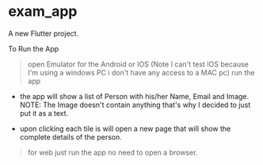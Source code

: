 # exam_app

A new Flutter project.



To Run the App
 > open Emulator for the Android or IOS (Note I can't test IOS because I'm using a windows PC i don't have any access to a MAC pc)
 > run the app 

 - the app will show a list of Person with his/her Name, Email and Image. 
NOTE: The Image doesn't contain anything that's why I decided to just put it as a text.

 - upon clicking each tile is will open a new page that will show the complete details of the person.

 > for web just run the app no need to open a browser.
